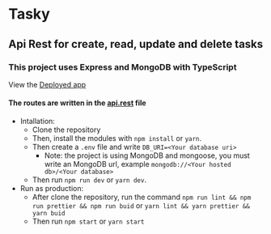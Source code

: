 # Tasky

## Api Rest for create, read, update and delete tasks

### This project uses Express and MongoDB with TypeScript

View the [Deployed app](https://tasky-tasks.herokuapp.com/tasks)
#### The routes are written in the [api.rest](./api.rest) file

- Intallation:
    - Clone the repository
    - Then, install the modules with `npm install` or `yarn`.
    - Then create a `.env` file and write `DB_URI=<Your database uri>`
        - Note: the project is using MongoDB and mongoose, you must write an MongoDB url, example `mongodb://<Your hosted db>/<Your database>`
    - Then run `npm run dev` or `yarn dev`.
- Run as production:
    - After clone the repository, run the command `npm run lint && npm run prettier && npm run buid` or `yarn lint && yarn prettier && yarn buid`
    - Then run `npm start` or `yarn start`
